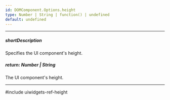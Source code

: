 ```yaml
---
id: DOMComponent.Options.height
type: Number | String | function() | undefined
default: undefined
---
```

---
##### shortDescription
Specifies the UI component's height.

##### return: Number | String
The UI component's height.

---
#include uiwidgets-ref-height